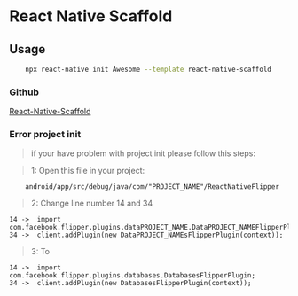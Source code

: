 # React Native Scaffold

## Usage

```bash
    npx react-native init Awesome --template react-native-scaffold
```

### Github

[React-Native-Scaffold](https://github.com/dcdaniiel/react-native-scaffold)

### Error project init 
> if your have problem with project init please follow this steps:

> 1: Open this file in your project:
```
    android/app/src/debug/java/com/"PROJECT_NAME"/ReactNativeFlipper
```
> 2: Change line number 14 and 34
```
14 ->  import com.facebook.flipper.plugins.dataPROJECT_NAME.DataPROJECT_NAMEFlipperPlugin
34 ->  client.addPlugin(new DataPROJECT_NAMEsFlipperPlugin(context));
```
> 3: To
```
14 ->  import com.facebook.flipper.plugins.databases.DatabasesFlipperPlugin;
34 ->  client.addPlugin(new DatabasesFlipperPlugin(context));
```
